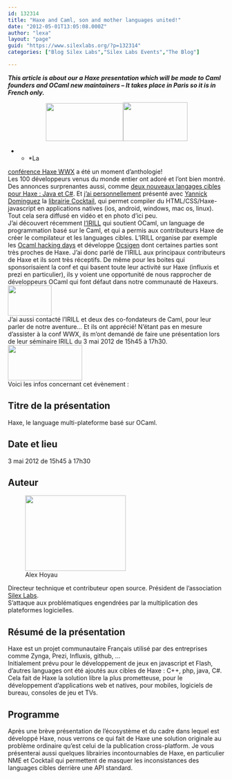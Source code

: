 ```yaml
---
id: 132314
title: "Haxe and Caml, son and mother languages united!"
date: "2012-05-01T13:05:08.000Z"
author: "lexa"
layout: "page"
guid: "https://www.silexlabs.org/?p=132314"
categories: ["Blog Silex Labs","Silex Labs Events","The Blog"]

---
```

_**This article is about our a Haxe presentation which will be made to Caml founders and OCaml new maintainers &#8211; It takes place in Paris so it is in French only.**_

<p style="text-align: center;">
  <a href="http://caml.inria.fr/"><img class="size-full wp-image-132319" title="Caml" src="http://localhost:8080/wp-content/uploads/2012/04/logo_caml1.png" alt="" width="179" height="88" /></a><a href="http://www.haxe.org/"><img class="size-full wp-image-132322" title="Haxe" src="http://localhost:8080/wp-content/uploads/2012/04/haxeblog1.jpg" alt="" width="149" height="90" srcset="http://localhost:8080/wp-content/uploads/2012/04/haxeblog1.jpg 415w, http://localhost:8080/wp-content/uploads/2012/04/haxeblog1-300x181.jpg 300w" sizes="(max-width: 149px) 100vw, 149px" /></a>
</p>

* * *La 

[conférence Haxe WWX](https://www.silexlabs.org/132104/the-blog/haxe-wwx-rox/ "WWX International Haxe Conference") a été un moment d&#8217;anthologie!  
Les 100 développeurs venus du monde entier ont adoré et l&#8217;ont bien montré. Des annonces surprenantes aussi, comme [deux nouveaux langages cibles pour Haxe : Java et C#](https://www.silexlabs.org/?p=132224 "Caue Waneck - Haxe/Java and Haxe/C#"). Et [j&#8217;ai personnellement](http://www.intermedia-paris.fr/?/a.hoyau/ "Alex Hoyau") présenté avec [Yannick Dominguez](http://www.intermedia-paris.fr/?/y.dominguez/ "Yannick Dominguez") la [librairie Cocktail](http://haxe.org/com/libs/cocktail), qui permet compiler du HTML/CSS/Haxe-javascript en applications natives (ios, android, windows, mac os, linux). Tout cela sera diffusé en vidéo et en photo d&#8217;ici peu.  
J&#8217;ai découvert récemment [l&#8217;IRILL](http://www.irill.org/) qui soutient OCaml, un language de programmation basé sur le Caml, et qui a permis aux contributeurs Haxe de créer le compilateur et les languages cibles. L&#8217;IRILL organise par exemple les [Ocaml hacking days](http://www.irill.org/events/ocaml-hacking-days) et développe [Ocsigen](http://ocsigen.org/) dont certaines parties sont très proches de Haxe. J&#8217;ai donc parlé de l&#8217;IRILL aux principaux contributeurs de Haxe et ils sont très réceptifs. De même pour les boites qui sponsorisaient la conf et qui basent toute leur activité sur Haxe (influxis et prezi en particulier), ils y voient une opportunité de nous rapprocher de développeurs OCaml qui font défaut dans notre communauté de Haxeurs.  
<img class="size-full wp-image-132028 alignnone aligncenter" title="Silex Labs" src="http://localhost:8080/wp-content/uploads/2012/04/logo-silexlabs-701.jpg" alt="" width="101" height="70" />  
J&#8217;ai aussi contacté l&#8217;IRILL et deux des co-fondateurs de Caml, pour leur parler de notre aventure&#8230; Et ils ont apprécié! N&#8217;étant pas en mesure d&#8217;assister à la conf WWX, ils m&#8217;ont demandé de faire une présentation lors de leur séminaire IRILL du 3 mai 2012 de 15h45 à 17h30.  
[<img class="size-full wp-image-132321 alignnone aligncenter" title="IRILL" src="http://localhost:8080/wp-content/uploads/2012/04/Logotype-IRILL1.jpg" alt="" width="172" height="82" srcset="http://localhost:8080/wp-content/uploads/2012/04/Logotype-IRILL1.jpg 479w, http://localhost:8080/wp-content/uploads/2012/04/Logotype-IRILL1-300x142.jpg 300w" sizes="(max-width: 172px) 100vw, 172px" />](http://www.irill.org/)  
Voici les infos concernant cet évènement :</p> 

## Titre de la présentation

Haxe, le language multi-plateforme basé sur OCaml.

## Date et lieu

3 mai 2012 de 15h45 à 17h30

## Auteur

<div>
  <figure style="width: 233px" class="wp-caption alignnone"><img class="  " title="Alex Hoyau" src="http://wwx.haxe.org/img/speaker/alexandre-hoyau.jpg" alt="" width="233" height="175" /><figcaption class="wp-caption-text">Alex Hoyau</figcaption></figure>
</div>

Directeur technique et contributeur open source. Président de l&#8217;association [Silex Labs](https://www.silexlabs.org "Silex Labs, open source français").  
S&#8217;attaque aux problématiques engendrées par la multiplication des plateformes logicielles.

## Résumé de la présentation

<div>
  Haxe est un projet communautaire Français utilisé par des entreprises comme Zynga, Prezi, Influxis, github, &#8230;<br /> Initialement prévu pour le développement de jeux en javascript et Flash, d&#8217;autres languages ont été ajoutés aux cibles de Haxe : C++, php, java, C#.<br /> Cela fait de Haxe la solution libre la plus prometteuse, pour le développement d&#8217;applications web et natives, pour mobiles, logiciels de bureau, consoles de jeu et TVs.</p> 
  
  <h2>
    Programme
  </h2>
  
  <p>
    Après une brève présentation de l&#8217;écosystème et du cadre dans lequel est développé Haxe, nous verrons ce qui fait de Haxe une solution originale au problème ordinaire qu&#8217;est celui de la publication cross-platform. Je vous présenterai aussi quelques librairies incontournables de Haxe, en particulier NME et Cocktail qui permettent de masquer les inconsistances des languages cibles derrière une API standard.
  </p>
</div>
























